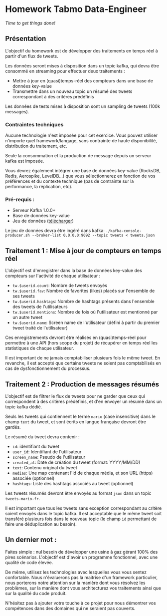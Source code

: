 # Homework Tabmo Data-Engineer

_Time to get things done!_

## Présentation

L'objectif du homework est de développer des traitements en temps réel à partir d'un flux de tweets.

Les données seront mises à disposition dans un topic kafka, qui devra être consommé en streaming pour effectuer deux traitements :
 * Mettre à jour en (quasi)temps-réel des compteurs dans une base de données key-value
 * Transmettre dans un nouveau topic un résumé des tweets correspondant à des critères prédéfinis

Les données de tests mises à disposition sont un sampling de tweets (100k messages).

### Contraintes techniques

Aucune technologie n'est imposée pour cet exercice. Vous pouvez utiliser n'importe quel framework/langage, sans contrainte de haute disponibilité, distribution du traitement, etc.

Seule la consommation et la production de message depuis un serveur kafka est imposée.

Vous devrez également intégrer une base de données key-value (RocksDB, Redis, Aerospike, LevelDB...) que vous sélectionnerez en fonction de vos préférences et du contexte technique (pas de contrainte sur la performance, la réplication, etc).

### Pré-requis :

 * Serveur Kafka 1.0.0+
 * Base de données key-value
 * Jeu de données ([télécharger](TODO))

Le jeu de données devra être ingéré dans kafka: `./kafka-console-producer.sh --broker-list 0.0.0.0:9092 --topic tweets < tweets.json`

## Traitement 1 : Mise à jour de compteurs en temps réel

L'objectif est d'enregistrer dans la base de données key-value des compteurs sur l'activité de chaque utilisateur :
 * `tw.$userid.count`: Nombre de tweets envoyés
 * `tw.$userid.fav`: Nombre de favorites (likes) placés sur l'ensemble de ses tweets
 * `tw.$userid.hashtags`: Nombre de hashtags présents dans l'ensemble des tweets de l'utilisateurs
 * `tw.$userid.mentions`: Nombre de fois où l'utilisateur est mentionné par un autre tweet
 * `tw.$userid.name`: Screen name de l'utilisateur (défini à partir du premier tweet traité de l'utilisateur)

Ces enregistrements devront être réalisés en (quasi)temps-réel pour permettre à une API (hors scope du projet) de récupérer en temps réel les statistiques de chaque utilisateur.

Il est important de ne jamais comptabiliser plusieurs fois le même tweet. En revanche, il est accepté que certains tweets ne soient pas comptabilisés en cas de dysfonctionnement du processus.

## Traitement 2 : Production de messages résumés

L'objectif est de filtrer le flux de tweets pour ne garder que ceux qui correspondent à des critères prédéfinis, et d'en envoyer un résumé dans un topic kafka dédié.

Seuls les tweets qui contiennent le terme `mario` (case insensitive) dans le champ `text` du tweet, et sont écrits en langue française devront être gardés.

Le résumé du tweet devra contenir :
 * `id`: identifiant du tweet
 * `user_id`: Identifiant de l'utilisateur
 * `screen_name`: Pseudo de l'utilisateur
 * `created_at`: Date de création du tweet (format: YYYY/MM/DD)
 * `text`: Contenu original du tweet
 * `medias`: Une map contenant l'id de chaque média, et son URL (https) associée (optionnel)
 * `hashtags`: Liste des hashtags associés au tweet (optionnel)

Les tweets résumés devront être envoyés au format `json` dans un topic `tweets-mario-fr`.

Il est important que tous les tweets sans exception correspondant au critère soient envoyés dans le topic kafka. Il est acceptable que le même tweet soit transféré plusieurs fois dans le nouveau topic (le champ `id` permettant de faire une déduplication au besoin).

## Un dernier mot :

Faites simple : nul besoin de développer une usine à gaz gérant 100% des pires scénarios. L'objectif est d'avoir un programme fonctionnel, avec une qualité de code élevée.

De même, utilisez les technologies avec lesquelles vous vous sentez confortable. Nous n'évaluerons pas la maitrise d'un framework particulier, nous porterons notre attention sur la manière dont vous résolvez les problèmes, sur la manière dont vous architecturez vos traitements ainsi que sur la qualité du code produit.

N'hésitez pas à ajouter votre touche à ce projet pour nous démontrer vos compétences dans des domaines qui ne seraient pas couverts.